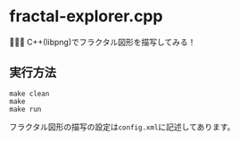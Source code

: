 # fractal-explorer.cpp

🍟🍟🍟 C++(libpng)でフラクタル図形を描写してみる！  

## 実行方法

```shell
make clean
make
make run
```

フラクタル図形の描写の設定は`config.xml`に記述してあります。  
